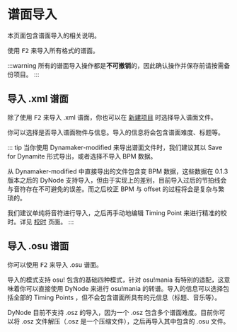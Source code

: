 # 谱面导入

本页面包含谱面导入的相关说明。

使用 <kbd>F2</kbd> 来导入所有格式的谱面。

:::warning
所有的谱面导入操作都是**不可撤销**的，因此确认操作并保存前请按需备份项目。
:::

## 导入 .xml 谱面

除了使用 <kbd>F2</kbd> 来导入 .xml 谱面，你也可以在 [新建项目](/guide/project.html#新建项目) 时选择导入谱面文件。

你可以选择是否导入谱面物件与信息。导入的信息将会包含谱面难度、标题等。

::: tip
当你使用 Dynamaker-modified 来导出谱面文件时，我们建议其以 Save for Dynamite 形式导出，或者选择不导入 BPM 数据。

从 Dynamaker-modified 中直接导出的文件包含变 BPM 数据，这些数据在 0.1.3 版本之后的 DyNode 支持导入，但由于实现上的差别，目前导入过后的节拍线会与音符存在不可避免的误差。而之后校正 BPM 与 offset 的过程将会是复杂与繁琐的。

我们建议单纯将音符进行导入，之后再手动地编辑 Timing Point 来进行精准的校时。详见 [校时](/guide/timing) 页面。
:::

## 导入 .osu 谱面

你可以使用 <kbd>F2</kbd> 来导入 .osu 谱面。

导入的模式支持 osu! 包含的基础四种模式，针对 osu!mania 有特别的适配，这意味着你可以直接使用 DyNode 来进行 osu!mania 的转谱。导入的信息可以选择包括全部的 Timing Points ，但不会包含谱面所具有的元信息（标题、音乐等）。

DyNode 目前不支持 .osz 的导入，因为一个 .osz 包含多个谱面难度。目前你可以将 .osz 文件解压（.osz 是一个压缩文件），之后再导入其中包含的 .osu 文件。
